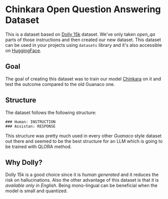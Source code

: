 # Chinkara Open Question Answering Dataset

This is a dataset based on [Dolly 15k](https://huggingface.co/datasets/databricks/databricks-dolly-15k) dataset. We've only taken *open_qa* parts of those instructions and then created our new dataset. This dataset can be used in your projects using `datasets` library and it's also accessible on [HuggingFace](https://huggingface.co/datasets/MaralGPT/chinkara_open_qa).

## Goal

The goal of creating this dataset was to train our model [Chinkara](https://github.com/prp-e/chinkara) on it and test the outcome compared to the old Guanaco one.

## Structure

The dataset follows the following structure: 

```
### Human: INSTRUCTION
### Assistan: RESPONSE
``` 

This structure was pretty much used in every other _Guanaco_ style dataset out there and seemed to be the best structure for an LLM which is going to be trained with QLORA method.

## Why Dolly?

Dolly 15k is a good choice since it is _human generated_ and it reduces the risk on hallucinations. Also the other advantage of this dataset is that it is _available only in English_. Being mono-lingual can be beneficial when the model is small and quantized.
